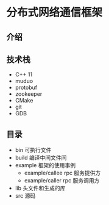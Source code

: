 # 分布式网络通信框架

## 介绍


## 技术栈
- C++ 11
- muduo
- protobuf 
- zookeeper
- CMake 
- git
- GDB
## 目录
- bin 可执行文件
- build 编译中间文件间
- example 框架的使用事例
    * example/callee rpc 服务提供方
    * example/caller rpc 服务调用方
- lib 头文件和生成的库
- src 源码